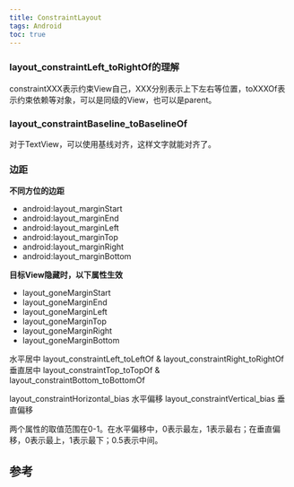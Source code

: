 ```yaml
---
title: ConstraintLayout
tags: Android
toc: true
---
```





### layout_constraintLeft_toRightOf的理解


constraintXXX表示约束View自己，XXX分别表示上下左右等位置，toXXXOf表示约束依赖等对象，可以是同级的View，也可以是parent。


### layout_constraintBaseline_toBaselineOf

对于TextView，可以使用基线对齐，这样文字就能对齐了。


### 边距

**不同方位的边距**

- android:layout_marginStart
- android:layout_marginEnd
- android:layout_marginLeft
- android:layout_marginTop
- android:layout_marginRight
- android:layout_marginBottom

**目标View隐藏时，以下属性生效**
- layout_goneMarginStart
- layout_goneMarginEnd
- layout_goneMarginLeft
- layout_goneMarginTop
- layout_goneMarginRight
- layout_goneMarginBottom



水平居中 layout_constraintLeft_toLeftOf & layout_constraintRight_toRightOf
垂直居中 layout_constraintTop_toTopOf & layout_constraintBottom_toBottomOf



layout_constraintHorizontal_bias 水平偏移
layout_constraintVertical_bias 垂直偏移

两个属性的取值范围在0-1。在水平偏移中，0表示最左，1表示最右；在垂直偏移，0表示最上，1表示最下；0.5表示中间。


## 参考

